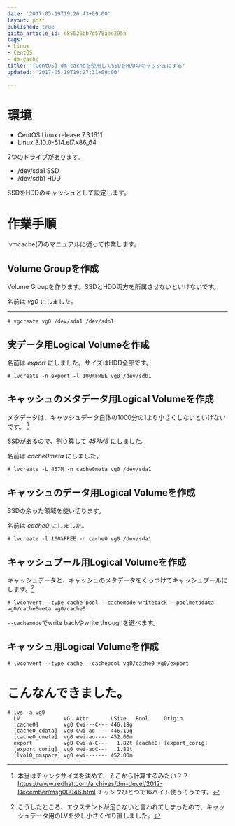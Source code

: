 ```yaml
---
date: '2017-05-19T19:26:43+09:00'
layout: post
published: true
qiita_article_id: e85526bb7d578aee295a
tags:
- Linux
- CentOS
- dm-cache
title: '[CentOS] dm-cacheを使用してSSDをHDDのキャッシュにする'
updated: '2017-05-19T19:27:31+09:00'

---
```

# 環境  
  
- CentOS Linux release 7.3.1611  
- Linux 3.10.0-514.el7.x86_64  
  
2つのドライブがあります。  
  
- /dev/sda1 SSD  
- /dev/sdb1 HDD  
  
SSDをHDDのキャッシュとして設定します。  
  
# 作業手順  
  
lvmcache(7)のマニュアルに従って作業します。  
  
## Volume Groupを作成  
  
Volume Groupを作ります。SSDとHDD両方を所属させないといけないです。  
  
名前は *vg0* にしました。  
  
****  
```shell-session:
# vgcreate vg0 /dev/sda1 /dev/sdb1
```  
  
## 実データ用Logical Volumeを作成  
  
名前は *export* にしました。サイズはHDD全部です。  
  
```shell-session
# lvcreate -n export -l 100%FREE vg0 /dev/sdb1
```  
  
## キャッシュのメタデータ用Logical Volumeを作成  
  
メタデータは、キャッシュデータ自体の1000分の1より小さくしないといけないです。 [^1]  
  
[^1]: 本当はチャンクサイズを決めて、そこから計算するみたい？？ https://www.redhat.com/archives/dm-devel/2012-December/msg00046.html チャンクひとつで16バイト使うそうです。  
  
SSDがあるので、割り算して *457MB* にしました。  
  
名前は *cache0meta* にしました。  
  
```shell-session
# lvcreate -L 457M -n cache0meta vg0 /dev/sda1
```  
  
## キャッシュのデータ用Logical Volumeを作成  
  
SSDの余った領域を使い切ります。  
  
名前は *cache0* にしました。  
  
```shell-session
# lvcreate -l 100%FREE -n cache0 vg0 /dev/sda1
```  
  
## キャッシュプール用Logical Volumeを作成  
  
キャッシュデータと、キャッシュのメタデータをくっつけてキャッシュプールにします。[^2]  
  
```shell-session
# lvconvert --type cache-pool --cachemode writeback --poolmetadata vg0/cache0meta vg0/cache0
```  
  
`--cachemode`でwrite backやwrite throughを選べます。  
  
## キャッシュ用Logical Volumeを作成  
  
  
```shell-session
# lvconvert --type cache --cachepool vg0/cache0 vg0/export
```  
  
# こんなんできました。  
  
```
# lvs -a vg0
  LV              VG  Attr       LSize   Pool     Origin
  [cache0]        vg0 Cwi---C--- 446.19g
  [cache0_cdata]  vg0 Cwi-ao---- 446.19g
  [cache0_cmeta]  vg0 ewi-ao---- 452.00m
  export          vg0 Cwi-a-C---   1.82t [cache0] [export_corig]
  [export_corig]  vg0 owi-aoC---   1.82t
  [lvol0_pmspare] vg0 ewi------- 452.00m
```  
  
  
[^2]: こうしたところ、エクステントが足りないと言われてしまったので、キャッシュデータ用のLVを少し小さく作り直しました。  
  
